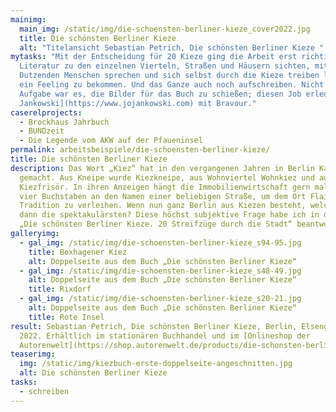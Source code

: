 ```yaml
---
mainimg:
  main_img: /static/img/die-schoensten-berliner-kieze_cover2022.jpg
  title: Die schönsten Berliner Kieze
  alt: "Titelansicht Sebastian Petrich, Die schönsten Berliner Kieze "
mytasks: "Mit der Entscheidung für 20 Kieze ging die Arbeit erst richtig los:
  Literatur zu den einzelnen Vierteln, Straßen und Häusern sichten, mit
  Dutzenden Menschen sprechen und sich selbst durch die Kieze treiben lassen, um
  ein Feeling zu bekommen. Und das Ganze auch noch aufschreiben. Nicht meine
  Aufgabe war es, die Bilder für das Buch zu schießen; diesen Job erledigte [Jo
  Jankowski](https://www.jojankowski.com) mit Bravour."
caserelprojects:
  - Brockhaus Jahrbuch
  - BUNDzeit
  - Die Legende vom AKW auf der Pfaueninsel
permalink: arbeitsbeispiele/die-schoensten-berliner-kieze/
title: Die schönsten Berliner Kieze
description: Das Wort „Kiez“ hat in den vergangenen Jahren in Berlin Karriere
  gemacht. Aus Kneipe wurde Kiezkneipe, aus Wohnviertel Wohnkiez und aus Frisör
  Kiezfrisör. In ihren Anzeigen hängt die Immobilienwirtschaft gern mal diese
  vier Buchstaben an den Namen einer beliebigen Straße, um dem Ort Flair und
  Tradition zu verleihen. Wenn nun ganz Berlin aus Kiezen besteht, welche sind
  dann die spektakulärsten? Diese höchst subjektive Frage habe ich in dem Buch
  „Die schönsten Berliner Kieze. 20 Streifzüge durch die Stadt“ beantwortet.
galleryimg:
  - gal_img: /static/img/die-schoensten-berliner-kieze_s94-95.jpg
    title: Boxhagener Kiez
    alt: Doppelseite aus dem Buch „Die schönsten Berliner Kieze“
  - gal_img: /static/img/die-schoensten-berliner-kieze_s48-49.jpg
    alt: Doppelseite aus dem Buch „Die schönsten Berliner Kieze“
    title: Rixdorf
  - gal_img: /static/img/die-schoensten-berliner-kieze_s20-21.jpg
    alt: Doppelseite aus dem Buch „Die schönsten Berliner Kieze“
    title: Rote Insel
result: Sebastian Petrich, Die schönsten Berliner Kieze, Berlin, Elsengold,
  2022. Erhältlich im stationären Buchhandel und im [Onlineshop der
  Autorenwelt](https://shop.autorenwelt.de/products/die-schonsten-berliner-kieze-20-streifzuge-durch-die-stadt-von-sebastian-petrich-jo-jankowski?variant=32936606597213).
teaserimg:
  img: /static/img/kiezbuch-erste-doppelseite-angeschnitten.jpg
  alt: Die schönsten Berliner Kieze
tasks:
  - schreiben
---
```

